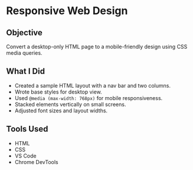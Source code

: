 # Responsive Web Design

## Objective
Convert a desktop-only HTML page to a mobile-friendly design using CSS media queries.

## What I Did
- Created a sample HTML layout with a nav bar and two columns.
- Wrote base styles for desktop view.
- Used `@media (max-width: 768px)` for mobile responsiveness.
- Stacked elements vertically on small screens.
- Adjusted font sizes and layout widths.

## Tools Used
- HTML
- CSS
- VS Code
- Chrome DevTools
